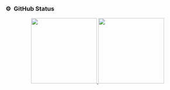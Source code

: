 ### ⚙️ &nbsp;GitHub Status

<p align="center">
<a href="https://github.com/LucasFeuser">
  <img height="180em" src="https://github-readme-stats-eight-theta.vercel.app/api?username=LucasFeuser&show_icons=true&theme=algolia&include_all_commits=true&count_private=true"/>
  <img height="180em" src="https://github-readme-stats-eight-theta.vercel.app/api/top-langs/?username=LucasFeuser&layout=compact&langs_count=8&theme=algolia"/>
</a>
</p>

	
